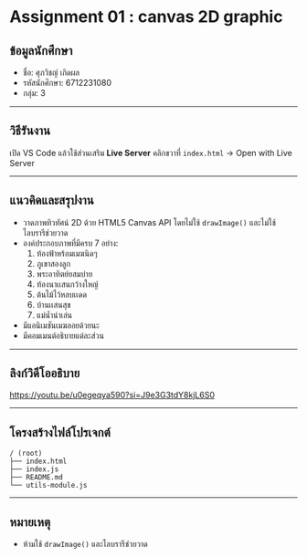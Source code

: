 
# Assignment 01 : canvas 2D graphic

## ข้อมูลนักศึกษา
- ชื่อ: ศุภวิชญ์ เกิดผล
- รหัสนักศึกษา: 6712231080
- กลุ่ม: 3

---

## วิธีรันงาน
 เปิด VS Code แล้วใช้ส่วนเสริม **Live Server** คลิกขวาที่ `index.html` → Open with Live Server

---

## แนวคิดและสรุปงาน
- วาดภาพทิวทัศน์ 2D ด้วย HTML5 Canvas API โดยไม่ใช้ `drawImage()` และไม่ใช้ไลบรารีช่วยวาด
- องค์ประกอบภาพที่มีครบ 7 อย่าง:
  1. ท้องฟ้าหร้อมเมฆนิดๆ
  2. ภูเขาสองลูก
  3. พระอาทิตย์ยสมบ่าย
  4. ท้องนาเเสนกว้างใหญ์
  5. ต้นไม้ไว้หลบเเดด
  6. บ้านเเสนสุข
  7. แม่น้ำน่าเล่น
- มีแอนิเมชันเมฆลอยด้วยนะ
- มีคอมเมนต์อธิบายแต่ละส่วน 

---

## ลิงก์วิดีโออธิบาย 
https://youtu.be/u0egeqya590?si=J9e3G3tdY8kjL6S0

---

## โครงสร้างไฟล์โปรเจกต์
```
/ (root)
├── index.html
├── index.js
├── README.md
└── utils-module.js
```

---

## หมายเหตุ
- ห้ามใช้ `drawImage()` และไลบรารีช่วยวาด